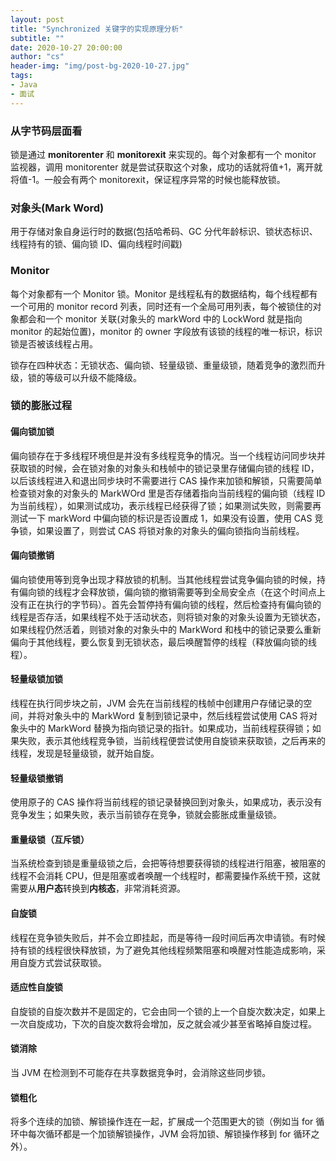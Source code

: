 ```yaml
---
layout: post
title: "Synchronized 关键字的实现原理分析"
subtitle: ""
date: 2020-10-27 20:00:00
author: "cs"
header-img: "img/post-bg-2020-10-27.jpg"
tags: 
- Java
- 面试
---
```


### 从字节码层面看

锁是通过 **monitorenter** 和 **monitorexit** 来实现的。每个对象都有一个 monitor 监视器，调用 monitorenter 就是尝试获取这个对象，成功的话就将值+1，离开就将值-1。一般会有两个 monitorexit，保证程序异常的时候也能释放锁。

### 对象头(Mark Word)

用于存储对象自身运行时的数据(包括哈希码、GC 分代年龄标识、锁状态标识、线程持有的锁、偏向锁 ID、偏向线程时间戳)

### Monitor

每个对象都有一个 Monitor 锁。Monitor 是线程私有的数据结构，每个线程都有一个可用的 monitor record 列表，同时还有一个全局可用列表，每个被锁住的对象都会和一个 monitor 关联(对象头的 markWord 中的 LockWord 就是指向 monitor 的起始位置)，monitor 的 owner 字段放有该锁的线程的唯一标识，标识锁是否被该线程占用。

锁存在四种状态：无锁状态、偏向锁、轻量级锁、重量级锁，随着竞争的激烈而升级，锁的等级可以升级不能降级。

### 锁的膨胀过程

#### 偏向锁加锁

偏向锁存在于多线程环境但是并没有多线程竞争的情况。当一个线程访问同步块并获取锁的时候，会在锁对象的对象头和栈帧中的锁记录里存储偏向锁的线程 ID，以后该线程进入和退出同步块时不需要进行 CAS 操作来加锁和解锁，只需要简单检查锁对象的对象头的 MarkWOrd 里是否存储着指向当前线程的偏向锁（线程 ID 为当前线程），如果测试成功，表示线程已经获得了锁；如果测试失败，则需要再测试一下 markWord 中偏向锁的标识是否设置成 1，如果没有设置，使用 CAS 竞争锁，如果设置了，则尝试 CAS 将锁对象的对象头的偏向锁指向当前线程。

#### 偏向锁撤销

偏向锁使用等到竞争出现才释放锁的机制。当其他线程尝试竞争偏向锁的时候，持有偏向锁的线程才会释放锁，偏向锁的撤销需要等到全局安全点（在这个时间点上没有正在执行的字节码）。首先会暂停持有偏向锁的线程，然后检查持有偏向锁的线程是否存活，如果线程不处于活动状态，则将锁对象的对象头设置为无锁状态，如果线程仍然活着，则锁对象的对象头中的 MarkWord 和栈中的锁记录要么重新偏向于其他线程，要么恢复到无锁状态，最后唤醒暂停的线程（释放偏向锁的线程）。

#### 轻量级锁加锁

线程在执行同步块之前，JVM 会先在当前线程的栈帧中创建用户存储记录的空间，并将对象头中的 MarkWord 复制到锁记录中，然后线程尝试使用 CAS 将对象头中的 MarkWord 替换为指向锁记录的指针。如果成功，当前线程获得锁；如果失败，表示其他线程竞争锁，当前线程便尝试使用自旋锁来获取锁，之后再来的线程，发现是轻量级锁，就开始自旋。

#### 轻量级锁撤销

使用原子的 CAS 操作将当前线程的锁记录替换回到对象头，如果成功，表示没有竞争发生；如果失败，表示当前锁存在竞争，锁就会膨胀成重量级锁。

#### 重量级锁（互斥锁）

当系统检查到锁是重量级锁之后，会把等待想要获得锁的线程进行阻塞，被阻塞的线程不会消耗 CPU，但是阻塞或者唤醒一个线程时，都需要操作系统干预，这就需要从**用户态**转换到**内核态**，非常消耗资源。

#### 自旋锁

线程在竞争锁失败后，并不会立即挂起，而是等待一段时间后再次申请锁。有时候持有锁的线程很快释放锁，为了避免其他线程频繁阻塞和唤醒对性能造成影响，采用自旋方式尝试获取锁。

#### 适应性自旋锁

自旋锁的自旋次数并不是固定的，它会由同一个锁的上一个自旋次数决定，如果上一次自旋成功，下次的自旋次数将会增加，反之就会减少甚至省略掉自旋过程。

#### 锁消除

当 JVM 在检测到不可能存在共享数据竞争时，会消除这些同步锁。

#### 锁粗化

将多个连续的加锁、解锁操作连在一起，扩展成一个范围更大的锁（例如当 for 循环中每次循环都是一个加锁解锁操作，JVM 会将加锁、解锁操作移到 for 循环之外）。
